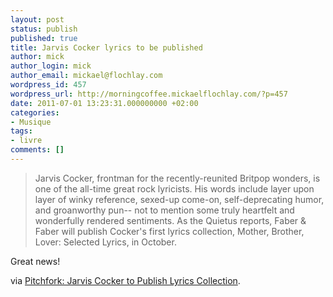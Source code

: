 ```yaml
---
layout: post
status: publish
published: true
title: Jarvis Cocker lyrics to be published
author: mick
author_login: mick
author_email: mickael@flochlay.com
wordpress_id: 457
wordpress_url: http://morningcoffee.mickaelflochlay.com/?p=457
date: 2011-07-01 13:23:31.000000000 +02:00
categories:
- Musique
tags:
- livre
comments: []
---
```

<blockquote>Jarvis Cocker, frontman for the recently-reunited Britpop wonders, is one of the all-time great rock lyricists. His words include layer upon layer of winky reference, sexed-up come-on, self-deprecating humor, and groanworthy pun-- not to mention some truly heartfelt and wonderfully rendered sentiments. As the Quietus reports, Faber &amp; Faber will publish Cocker's first lyrics collection, Mother, Brother, Lover: Selected Lyrics, in October.</blockquote>
Great news!

via <a href="http://pitchfork.com/news/43053-jarvis-cocker-to-publish-lyrics-collection/?utm_source=feedburner&amp;utm_medium=feed&amp;utm_campaign=Feed%3A+PitchforkLatestNews+%28Pitchfork%3A+Latest+News%29">Pitchfork: Jarvis Cocker to Publish Lyrics Collection</a>.

